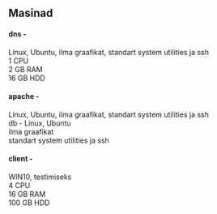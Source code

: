## Masinad

#### dns - 
Linux, Ubuntu, ilma graafikat, standart system utilities ja ssh  
1 CPU  
2 GB RAM  
16 GB HDD  
#### apache - 
Linux, Ubuntu, ilma graafikat, standart system utilities ja ssh  
db - Linux, Ubuntu  
ilma graafikat  
standart system utilities ja ssh 
#### client -  
WIN10, testimiseks  
4 CPU  
16 GB RAM   
100 GB HDD  
